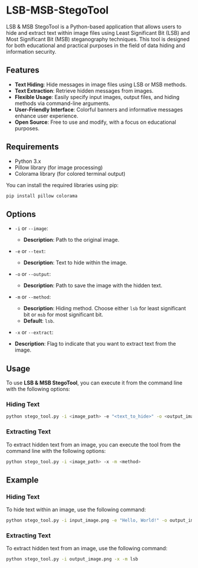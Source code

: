 # LSB-MSB-StegoTool
LSB & MSB StegoTool is a Python-based application that allows users to hide and extract text within image files using Least Significant Bit (LSB) and Most Significant Bit (MSB) steganography techniques. This tool is designed for both educational and practical purposes in the field of data hiding and information security.

## Features

- **Text Hiding**: Hide messages in image files using LSB or MSB methods.
- **Text Extraction**: Retrieve hidden messages from images.
- **Flexible Usage**: Easily specify input images, output files, and hiding methods via command-line arguments.
- **User-Friendly Interface**: Colorful banners and informative messages enhance user experience.
- **Open Source**: Free to use and modify, with a focus on educational purposes.

## Requirements

- Python 3.x
- Pillow library (for image processing)
- Colorama library (for colored terminal output)

You can install the required libraries using pip:

```bash
pip install pillow colorama
```
## Options

- `-i` or `--image`: 
  - **Description**: Path to the original image.
  
- `-e` or `--text`: 
  - **Description**: Text to hide within the image.

- `-o` or `--output`: 
  - **Description**: Path to save the image with the hidden text.

- `-m` or `--method`: 
  - **Description**: Hiding method. Choose either `lsb` for least significant bit or `msb` for most significant bit.
  - **Default**: `lsb`.
-  `-x` or `--extract`: 
  - **Description**: Flag to indicate that you want to extract text from the image.
    
## Usage

To use **LSB & MSB StegoTool**, you can execute it from the command line with the following options:

### Hiding Text

```bash
python stego_tool.py -i <image_path> -e "<text_to_hide>" -o <output_image_path> -m <method>
```
### Extracting Text

To extract hidden text from an image, you can execute the tool from the command line with the following options:

```bash
python stego_tool.py -i <image_path> -x -m <method>
```
## Example

### Hiding Text

To hide text within an image, use the following command:

```bash
python stego_tool.py -i input_image.png -e "Hello, World!" -o output_image.png -m lsb
```
### Extracting Text

To extract hidden text from an image, use the following command:

```bash
python stego_tool.py -i output_image.png -x -m lsb
```
